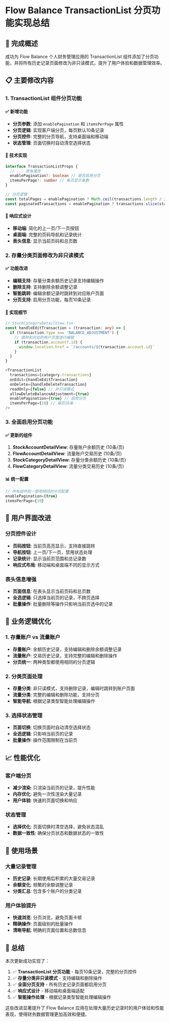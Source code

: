 # Flow Balance TransactionList 分页功能实现总结

## 🎯 完成概述

成功为 Flow Balance 个人财务管理应用的 TransactionList 组件添加了分页功能，并将所有历史记录页面修改为非只读模式，提升了用户体验和数据管理效率。

## 📋 主要修改内容

### 1. **TransactionList 组件分页功能**

#### ✅ 新增功能
- **分页参数**: 添加 `enablePagination` 和 `itemsPerPage` 属性
- **分页逻辑**: 实现客户端分页，每页默认10条记录
- **分页控件**: 完整的分页导航，支持桌面端和移动端
- **状态管理**: 页面切换时自动清空选择状态

#### 🔧 技术实现
```typescript
interface TransactionListProps {
  // ... 原有属性
  enablePagination?: boolean // 是否启用分页
  itemsPerPage?: number // 每页显示条数
}

// 分页逻辑
const totalPages = enablePagination ? Math.ceil(transactions.length / itemsPerPage) : 1
const paginatedTransactions = enablePagination ? transactions.slice(startIndex, endIndex) : transactions
```

#### 📱 响应式设计
- **移动端**: 简化的上一页/下一页按钮
- **桌面端**: 完整的页码导航和记录统计
- **表头信息**: 显示当前页码和总页数

### 2. **存量分类页面修改为非只读模式**

#### ✅ 功能改进
- **编辑支持**: 存量分类余额历史记录支持编辑操作
- **删除支持**: 支持删除余额调整记录
- **智能跳转**: 编辑余额记录时跳转到对应账户页面
- **分页支持**: 启用分页功能，每页10条记录

#### 🔧 实现细节
```typescript
// StockCategoryDetailView.tsx
const handleEditTransaction = (transaction: any) => {
  if (transaction.type === 'BALANCE_ADJUSTMENT') {
    // 跳转到对应的账户页面进行编辑
    if (transaction.account?.id) {
      window.location.href = `/accounts/${transaction.account.id}`
    }
  }
}

<TransactionList
  transactions={category.transactions}
  onEdit={handleEditTransaction}
  onDelete={handleDeleteTransaction}
  readOnly={false} // 非只读模式
  allowDeleteBalanceAdjustment={true}
  enablePagination={true} // 启用分页
  itemsPerPage={10} // 每页10条
/>
```

### 3. **全面启用分页功能**

#### ✅ 更新的组件
1. **StockAccountDetailView**: 存量账户余额历史 (10条/页)
2. **FlowAccountDetailView**: 流量账户交易历史 (10条/页)  
3. **StockCategoryDetailView**: 存量分类余额历史 (10条/页)
4. **FlowCategoryDetailView**: 流量分类交易历史 (10条/页)

#### 📊 统一配置
```typescript
// 所有组件统一使用相同的分页配置
enablePagination={true}
itemsPerPage={10}
```

## 🎨 用户界面改进

### 分页控件设计
- **页码按钮**: 当前页高亮显示，支持直接跳转
- **导航按钮**: 上一页/下一页，禁用状态处理
- **记录统计**: 显示当前页范围和总记录数
- **响应式布局**: 移动端和桌面端不同的显示方式

### 表头信息增强
- **页面信息**: 在表头显示当前页码和总页数
- **全选逻辑**: 只选择当前页的记录，不跨页选择
- **批量操作**: 批量删除等操作只影响当前页选中的记录

## 🔄 业务逻辑优化

### 1. **存量账户 vs 流量账户**
- **存量账户**: 余额历史记录，支持编辑和删除余额调整记录
- **流量账户**: 交易历史记录，支持完整的编辑和删除操作
- **分页统一**: 两种类型都使用相同的分页逻辑

### 2. **分类页面处理**
- **存量分类**: 非只读模式，支持删除记录，编辑时跳转到账户页面
- **流量分类**: 完整的编辑和删除功能，支持分页
- **智能导航**: 根据记录类型智能处理编辑操作

### 3. **选择状态管理**
- **页面切换**: 切换页面时自动清空选择状态
- **全选逻辑**: 只影响当前页的记录
- **批量操作**: 操作范围限制在当前页

## 📈 性能优化

### 客户端分页
- **减少渲染**: 只渲染当前页的记录，提升性能
- **内存优化**: 避免一次性渲染大量记录
- **用户体验**: 快速的页面切换和响应

### 状态管理
- **选择优化**: 页面切换时清空选择，避免状态混乱
- **数据一致性**: 确保分页状态和数据状态的一致性

## 🚀 使用场景

### 大量记录管理
- **历史记录**: 长期使用后积累的大量交易记录
- **余额变化**: 频繁的余额调整记录
- **分类汇总**: 包含多个账户的分类记录

### 用户体验提升
- **快速浏览**: 分页浏览，避免页面卡顿
- **精确操作**: 页面级别的批量操作
- **清晰导航**: 明确的页面位置和总数信息

## 📝 总结

本次更新成功实现了：

1. ✅ **TransactionList 分页功能** - 每页10条记录，完整的分页控件
2. ✅ **存量分类非只读模式** - 支持编辑和删除操作
3. ✅ **全面分页支持** - 所有历史记录页面都启用分页
4. ✅ **响应式设计** - 移动端和桌面端适配
5. ✅ **智能操作处理** - 根据记录类型智能处理编辑操作

这些改进显著提升了 Flow Balance 应用在处理大量历史记录时的用户体验和性能表现，使得财务数据管理更加高效和便捷。
